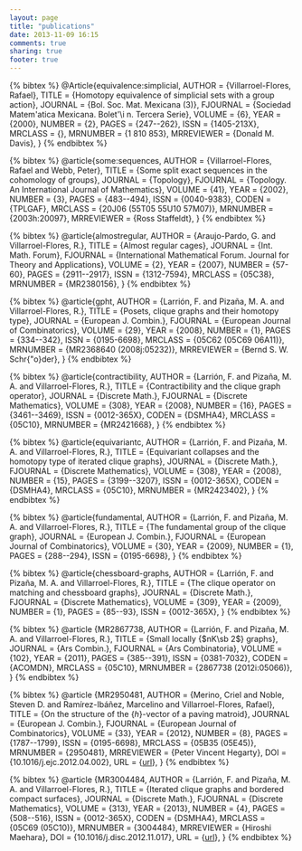 ```yaml
---
layout: page
title: "publications"
date: 2013-11-09 16:15
comments: true
sharing: true
footer: true
---
```


{% bibtex %}
@Article{equivalence:simplicial,
    AUTHOR = {Villarroel-Flores, Rafael},
     TITLE = {Homotopy equivalence of simplicial sets with a group action},
   JOURNAL = {Bol. Soc. Mat. Mexicana (3)},
  FJOURNAL = {Sociedad Matem\'atica Mexicana. Bolet\'\i n. Tercera Serie},
    VOLUME = {6},
      YEAR = {2000},
    NUMBER = {2},
     PAGES = {247--262},
      ISSN = {1405-213X},
   MRCLASS = {},
  MRNUMBER = {1 810 853},
MRREVIEWER = {Donald M. Davis},
}
{% endbibtex %}

{% bibtex %}
@article{some:sequences,
   AUTHOR = {Villarroel-Flores, Rafael and Webb, Peter},
     TITLE = {Some split exact sequences in the cohomology of groups},
   JOURNAL = {Topology},
  FJOURNAL = {Topology. An International Journal of Mathematics},
    VOLUME = {41},
      YEAR = {2002},
    NUMBER = {3},
     PAGES = {483--494},
      ISSN = {0040-9383},
     CODEN = {TPLGAF},
   MRCLASS = {20J06 (55T05 55U10 57M07)},
  MRNUMBER = {2003h:20097},
MRREVIEWER = {Ross Staffeldt},
}
{% endbibtex %}

{% bibtex %}
@article{almostregular,
    AUTHOR = {Araujo-Pardo, G. and Villarroel-Flores, R.},
     TITLE = {Almost regular cages},
   JOURNAL = {Int. Math. Forum},
  FJOURNAL = {International Mathematical Forum. Journal for Theory and
              Applications},
    VOLUME = {2},
      YEAR = {2007},
    NUMBER = {57-60},
     PAGES = {2911--2917},
      ISSN = {1312-7594},
   MRCLASS = {05C38},
  MRNUMBER = {MR2380156},
}
{% endbibtex %}

{% bibtex %}
@article{gpht,
   AUTHOR = {Larrión, F. and Pizaña, M. A. and Villarroel-Flores,
              R.},
     TITLE = {Posets, clique graphs and their homotopy type},
   JOURNAL = {European J. Combin.},
  FJOURNAL = {European Journal of Combinatorics},
    VOLUME = {29},
      YEAR = {2008},
    NUMBER = {1},
     PAGES = {334--342},
      ISSN = {0195-6698},
   MRCLASS = {05C62 (05C69 06A11)},
  MRNUMBER = {MR2368640 (2008j:05232)},
MRREVIEWER = {Bernd S. W. Schr{\"o}der},
}
{% endbibtex %}


{% bibtex %}
@article{contractibility,
   AUTHOR = {Larrión, F. and Pizaña, M. A. and Villarroel-Flores,
              R.},
     TITLE = {Contractibility and the clique graph operator},
   JOURNAL = {Discrete Math.},
  FJOURNAL = {Discrete Mathematics},
    VOLUME = {308},
      YEAR = {2008},
    NUMBER = {16},
     PAGES = {3461--3469},
      ISSN = {0012-365X},
     CODEN = {DSMHA4},
   MRCLASS = {05C10},
  MRNUMBER = {MR2421668},
}
{% endbibtex %}

{% bibtex %}
@article{equivariantc,
    AUTHOR = {Larrión, F. and Pizaña, M. A. and Villarroel-Flores,
              R.},
     TITLE = {Equivariant collapses and the homotopy type of iterated clique
              graphs},
   JOURNAL = {Discrete Math.},
  FJOURNAL = {Discrete Mathematics},
    VOLUME = {308},
      YEAR = {2008},
    NUMBER = {15},
     PAGES = {3199--3207},
      ISSN = {0012-365X},
     CODEN = {DSMHA4},
   MRCLASS = {05C10},
  MRNUMBER = {MR2423402},
}
{% endbibtex %}

{% bibtex %}
@article{fundamental,
   AUTHOR = {Larrión, F. and Pizaña, M. A. and Villarroel-Flores,
              R.},
     TITLE = {The fundamental group of the clique graph},
   JOURNAL = {European J. Combin.},
  FJOURNAL = {European Journal of Combinatorics},
    VOLUME = {30},
      YEAR = {2009},
    NUMBER = {1},
     PAGES = {288--294},
      ISSN = {0195-6698},
}
{% endbibtex %}

{% bibtex %}
@article{chessboard-graphs,
   AUTHOR = {Larrión, F. and Pizaña, M. A. and Villarroel-Flores,
              R.},
     TITLE = {The clique operator on matching and chessboard graphs},
   JOURNAL = {Discrete Math.},
  FJOURNAL = {Discrete Mathematics},
    VOLUME = {309},
      YEAR = {2009},
    NUMBER = {1},
     PAGES = {85--93},
      ISSN = {0012-365X},
}
{% endbibtex %}

{% bibtex %}
@article {MR2867738,
    AUTHOR = {Larrión, F. and Pizaña, M. A. and Villarroel-Flores,
              R.},
     TITLE = {Small locally {$nK\sb 2$} graphs},
   JOURNAL = {Ars Combin.},
  FJOURNAL = {Ars Combinatoria},
    VOLUME = {102},
      YEAR = {2011},
     PAGES = {385--391},
      ISSN = {0381-7032},
     CODEN = {ACOMDN},
   MRCLASS = {05C10},
  MRNUMBER = {2867738 (2012i:05066)},
}
{% endbibtex %}

{% bibtex %}
@article {MR2950481,
    AUTHOR = {Merino, Criel and Noble, Steven D. and
              Ramírez-Ibáñez, Marcelino and
              Villarroel-Flores, Rafael},
     TITLE = {On the structure of the {$h$}-vector of a paving matroid},
   JOURNAL = {European J. Combin.},
  FJOURNAL = {European Journal of Combinatorics},
    VOLUME = {33},
      YEAR = {2012},
    NUMBER = {8},
     PAGES = {1787--1799},
      ISSN = {0195-6698},
   MRCLASS = {05B35 (05E45)},
  MRNUMBER = {2950481},
MRREVIEWER = {Peter Vincent Hegarty},
       DOI = {10.1016/j.ejc.2012.04.002},
       URL = {[url](http://dx.doi.org/10.1016/j.ejc.2012.04.002)},
}
{% endbibtex %}

{% bibtex %}
@article {MR3004484,
    AUTHOR = {Larrión, F. and Pizaña, M. A. and Villarroel-Flores,
              R.},
     TITLE = {Iterated clique graphs and bordered compact surfaces},
   JOURNAL = {Discrete Math.},
  FJOURNAL = {Discrete Mathematics},
    VOLUME = {313},
      YEAR = {2013},
    NUMBER = {4},
     PAGES = {508--516},
      ISSN = {0012-365X},
     CODEN = {DSMHA4},
   MRCLASS = {05C69 (05C10)},
  MRNUMBER = {3004484},
MRREVIEWER = {Hiroshi Maehara},
       DOI = {10.1016/j.disc.2012.11.017},
       URL = {[url](http://dx.doi.org/10.1016/j.disc.2012.11.017)},
}
{% endbibtex %}




